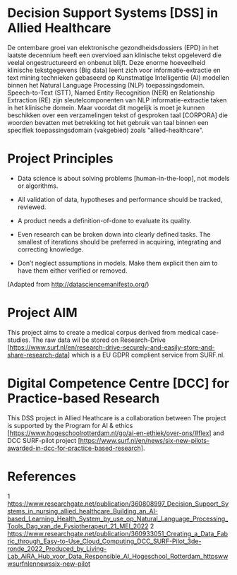 # Decision Support Systems [DSS] in Allied Healthcare
De ontembare groei van elektronische gezondheidsdossiers (EPD) in het laatste decennium heeft een overvloed aan klinische tekst opgeleverd die veelal ongestructureerd en onbenut blijft. Deze enorme hoeveelheid klinische tekstgegevens (Big data) leent zich voor informatie-extractie en text mining technieken gebaseerd op Kunstmatige Intelligentie (AI) modellen binnen het Natural Language Processing (NLP) toepassingsdomein. Speech-to-Text (STT), Named Entity Recognition (NER) en Relationship Extraction (RE) zijn sleutelcomponenten van NLP informatie-extractie taken in het klinische domein. Maar voordat dit mogelijk is moet je kunnen beschikken over een verzamelingen tekst of gesproken taal [CORPORA] die woorden bevatten met betrekking tot het gebruik van taal binnen een specifiek toepassingsdomain (vakgebied) zoals "allied-healthcare".


# Project Principles 

- Data science is about solving problems [human-in-the-loop], not models or algorithms.

- All validation of data, hypotheses and performance should be tracked, reviewed.

- A product needs a definition-of-done to evaluate its quality.

- Even research can be broken down into clearly defined tasks. The smallest of iterations should be preferred in acquiring, integrating and correcting knowledge.

- Don’t neglect assumptions in models. Make them explicit then aim to have them either verified or removed.

(Adapted from http://datasciencemanifesto.org/)

# Project AIM

This project aims to create a medical corpus derived from medical case-studies. The raw data wil be stored on Research-Drive [https://www.surf.nl/en/research-drive-securely-and-easily-store-and-share-research-data] which is a EU GDPR complient service from SURF.nl. 

# Digital Competence Centre [DCC] for Practice-based Research
This DSS project in Allied Heathcare is a collaboration between 
The project is supported by the Program for AI & ethics [https://www.hogeschoolrotterdam.nl/go/ai-en-ethiek/over-ons/#flex]  and DCC SURF-pilot project [https://www.surf.nl/en/news/six-new-pilots-awarded-in-dcc-for-practice-based-research].


# References
1 https://www.researchgate.net/publication/360808997_Decision_Support_Systems_in_nursing_allied_healthcare_Building_an_AI-based_Learning_Health_System_by_use_op_Natural_Language_Processing_Tools_Dag_van_de_Fysiotherapeut_21_MEI_2022
2 https://www.researchgate.net/publication/360933051_Creating_a_Data_Fabric_through_Easy-to-Use_Cloud_Computing_DCC_SURF-Pilot_3de-ronde_2022_Produced_by_Living-Lab_AiRA_Hub_voor_Data_Responsible_AI_Hogeschool_Rotterdam_httpswwwsurfnlennewssix-new-pilot


